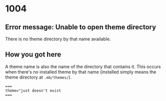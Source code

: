 # 1004

## Error message: Unable to open theme directory 

There is no theme directory by that name available.

## How you got here

A theme name is also the name of the directory 
that contains it. This occurs when there's no
installed theme by that name (installed simply
means the theme directory at `.mb/themes/`).
```
===
theme="just doesn't exist
===


